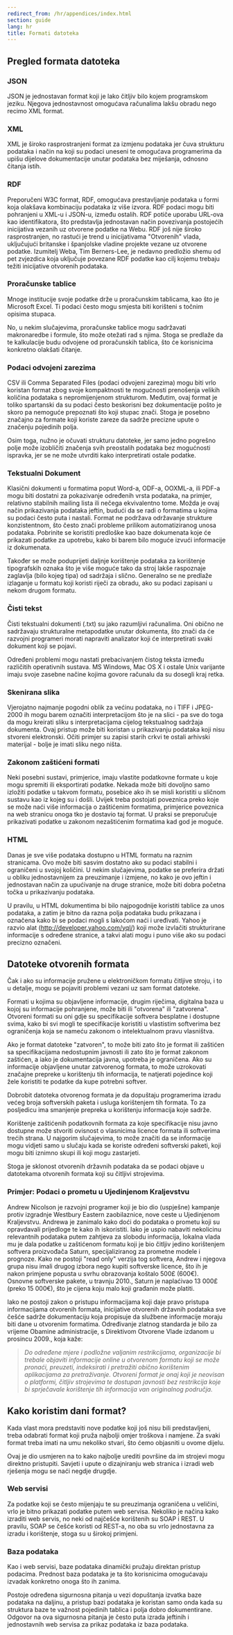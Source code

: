 ```yaml
---
redirect_from: /hr/appendices/index.html
section: guide
lang: hr
title: Formati datoteka
---
```


## Pregled formata datoteka

### JSON

JSON je jednostavan format koji je lako čitljiv bilo kojem programskom jeziku. Njegova jednostavnost omogućava računalima lakšu obradu nego recimo XML format.

### XML

XML je široko rasprostranjeni format za izmjenu podataka jer čuva strukturu podataka i način na koji su podaci uneseni te omogućava programerima da upišu dijelove dokumentacije unutar podataka bez miješanja, odnosno čitanja istih.

### RDF

Preporučeni W3C format, RDF, omogućava prestavljanje podataka u formi koja olakšava kombinaciju podataka iz više izvora. RDF podaci mogu biti pohranjeni u XML-u i JSON-u, između ostalih. RDF potiče uporabu URL-ova kao identifikatora, što predstavlja jednostavan način povezivanja postojećih inicijativa vezanih uz otvorene podatke na Webu. RDF još nije široko rasprostranjen, no rastući je trend u inicijativama "Otvorenih" vlada, uključujući britanske i španjolske vladine projekte vezane uz otvorene podatke. Izumitelj Weba, Tim Berners-Lee, je nedavno predložio shemu od pet zvjezdica koja uključuje povezane RDF podatke kao cilj kojemu trebaju težiti inicijative otvorenih podataka.

### Proračunske tablice

Mnoge institucije svoje podatke drže u proračunskim tablicama, kao što je Microsoft Excel. Ti podaci često mogu smjesta biti korišteni s točnim opisima stupaca.

No, u nekim slučajevima, proračunske tablice mogu sadržavati makronaredbe i formule, što može otežati rad s njima. Stoga se predlaže da te kalkulacije budu odvojene od proračunskih tablica, što će korisnicima konkretno olakšati čitanje.

### Podaci odvojeni zarezima

CSV ili Comma Separated Files (podaci odvojeni zarezima) mogu biti vrlo koristan format zbog svoje kompaktnosti te mogućnosti prenošenja velikih količina podataka s nepromijenjenom strukturom. Međutim, ovaj format je toliko spartanski da su podaci često beskorisni bez dokumentacije pošto je skoro pa nemoguće prepoznati što koji stupac znači. Stoga je posebno značajno za formate koji koriste zareze da sadrže precizne upute o značenju pojedinih polja.

Osim toga, nužno je očuvati strukturu datoteke, jer samo jedno pogrešno polje može izobličiti značenja svih preostalih podataka bez mogućnosti ispravka, jer se ne može utvrditi kako interpretirati ostale podatke.

### Tekstualni Dokument

Klasični dokumenti u formatima poput Word-a, ODF-a, OOXML-a, ili PDF-a mogu biti dostatni za pokazivanje određenih vrsta podataka, na primjer, relativno stabilnih mailing lista ili nečega ekvivalentno tome. Možda je ovaj način prikazivanja podataka jeftin, budući da se radi o formatima u kojima su podaci često puta i nastali. Format ne podržava održavanje strukture konzistentnom, što često znači probleme prilikom automatiziranog unosa podataka. Pobrinite se koristiti predloške kao baze dokumenata koje će prikazati podatke za upotrebu, kako bi barem bilo moguće izvući informacije iz dokumenata.

Također se može poduprijeti daljnje korištenje podataka za korištenje tipografskih oznaka što je više moguće tako da stroj lakše raspoznaje zaglavlja (bilo kojeg tipa) od sadržaja i slično. Generalno se ne predlaže izlaganje u formatu koji koristi riječi za obradu, ako su podaci zapisani u nekom drugom formatu.

### Čisti tekst

Čisti tekstualni dokumenti (.txt) su jako razumljivi računalima. Oni obično ne sadržavaju strukturalne metapodatke unutar dokumenta, što znači da će razvojni programeri morati napraviti analizator koji će interpretirati svaki dokument koji se pojavi.

Određeni problemi mogu nastati prebacivanjem čistog teksta između različitih operativnih sustava. MS Windows, Mac OS X i ostale Unix varijante imaju svoje zasebne načine kojima govore računalu da su dosegli kraj retka.

### Skenirana slika

Vjerojatno najmanje pogodni oblik za većinu podataka, no i TIFF i JPEG-2000 ih mogu barem označiti interpretacijom što je na slici - pa sve do toga da mogu kreirati sliku s interpretacijama cijelog tekstualnog sadržaja dokumenta. Ovaj pristup može biti koristan u prikazivanju podataka koji nisu stvoreni elektronski. Očiti primjer su zapisi starih crkvi te ostali arhivski materijal - bolje je imati sliku nego ništa.

### Zakonom zaštićeni formati

Neki posebni sustavi, primjerice, imaju vlastite podatkovne formate u koje mogu spremiti ili eksportirati podatke. Nekada može biti dovoljno samo izložiti podatke u takvom formatu, posebice ako ih se misli koristiti u sličnom sustavu kao iz kojeg su i došli. Uvijek treba postojati poveznica preko koje se može naći više informacija o zaštićenim formatima, primjerice poveznica na web stranicu onoga tko je dostavio taj format. U praksi se preporučuje prikazivati podatke u zakonom nezaštićenim formatima kad god je moguće.

### HTML

Danas je sve više podataka dostupno u HTML formatu na raznim stranicama. Ovo može biti sasvim dostatno ako su podaci stabilni i ograničeni u svojoj količini. U nekim slučajevima, podatke se preferira držati u obliku jednostavnijem za preuzimanje i izmjene, no kako je ovo jeftin i jednostavan način za upućivanje na druge stranice, može biti dobra početna točka u prikazivanju podataka.

U pravilu, u HTML dokumentima bi bilo najpogodnije koristiti tablice za unos podataka, a zatim je bitno da razna polja podataka budu prikazana i označena kako bi se podaci mogli s lakoćom naći i uređivati. Yahoo je razvio alat (<http://developer.yahoo.com/yql/>) koji može izvlačiti strukturirane informacije s određene stranice, a takvi alati mogu i puno više ako su podaci precizno označeni.

## Datoteke otvorenih formata

Čak i ako su informacije pružene u elektroničkom formatu čitljive stroju, i to u detalje, mogu se pojaviti problemi vezani uz sam format datoteke.

Formati u kojima su objavljene informacije, drugim riječima, digitalna baza u kojoj su informacije pohranjene, može biti ili "otvorena" ili "zatvorena". Otvoreni formati su oni gdje su specifikacije softvera besplatne i dostupne svima, kako bi svi mogli te specifikacije koristiti u vlastistim softverima bez ograničenja koja se nameću zakonom o intelektualnom pravu vlasništva.

Ako je format datoteke "zatvoren", to može biti zato što je format ili zaštićen sa specifikacijama nedostupnim javnosti ili zato što je format zakonom zaštićen, a iako je dokumentacija javna, upotreba je ograničena. Ako su informacije objavljene unutar zatvorenog formata, to može uzrokovati značajne prepreke u korištenju tih informacija, te natjerati pojedince koji žele koristiti te podatke da kupe potrebni softver.

Dobrobit datoteka otvorenog formata je da dopuštaju programerima izradu većeg broja softverskih paketa i usluga korištenjem tih formata. To za posljedicu ima smanjenje prepreka u korištenju informacija koje sadrže.

Korištenje zaštićenih podatkovnih formata za koje specifikacije nisu javno dostupne može stvoriti ovisnost o vlasnicima licence formata ili softverima trećih strana. U najgorim slučajevima, to može značiti da se informacije mogu vidjeti samo u slučaju kada se koriste određeni softverski paketi, koji mogu biti iznimno skupi ili koji mogu zastarjeti.

Stoga je sklonost otvorenih državnih podataka da se podaci objave u datotekama otvorenih formata koji su čitljivi strojevima.

### Primjer: Podaci o prometu u Ujedinjenom Kraljevstvu

Andrew Nicolson je razvojni programer koji je bio dio (uspješne) kampanje protiv izgradnje Westbury Eastern zaobilaznice, nove ceste u Ujedinjenom Kraljevstvu. Andrewa je zanimalo kako doći do podataka o prometu koji su opravdavali prijedloge te kako ih iskoristiti. Iako je uspio nabaviti nekolicinu relevantnih podataka putem zahtjeva za slobodu informacija, lokalna vlada mu je dala podatke u zaštićenom formatu koji je bio čitljiv jedino korištenjem softvera proizvođača Saturn, specijaliziranog za prometne modele i prognoze. Kako ne postoji "read only" verzija tog softvera, Andrew i njegova grupa nisu imali drugog izbora nego kupiti softverske licence, što ih je nakon primjene popusta u svrhu obrazovanja koštalo 500£ (600€). Osnovne softverske pakete, u travnju 2010., Saturn je naplaćivao 13 000£ (preko 15 000€), što je cijena koju malo koji građanin može platiti.

Iako ne postoji zakon o pristupu informacijama koji daje pravo pristupa informacijama otvorenih formata, inicijative otvorenih državnih podataka sve češće sadrže dokumentaciju koja propisuje da službene informacije moraju biti dane u otvorenim formatima. Određivanje zlatnog standarda je bilo za vrijeme Obamine administracije, s Direktivom Otvorene Vlade izdanom u prosincu 2009., koja kaže:

> *Do određene mjere i podložne valjanim restrikcijama, organizacije bi trebale objaviti informacije online u otvorenom formatu koji se može pronaći, preuzeti, indeksirati i pretražiti obično korištenim aplikacijama za pretraživanje. Otvoreni format je onaj koji je neovisan o platformi, čitljiv strojevima te dostupan javnosti bez restrikcija koje bi sprječavale korištenje tih informacija van originalnog područja.*

## Kako koristim dani format?

Kada vlast mora predstaviti nove podatke koji još nisu bili predstavljeni, treba odabrati format koji pruža najbolji omjer troškova i namjene. Za svaki format treba imati na umu nekoliko stvari, što ćemo objasniti u ovome dijelu.

Ovaj je dio usmjeren na to kako najbolje urediti površine da im strojevi mogu direktno pristupiti. Savjeti i upute o dizajniranju web stranica i izradi web rješenja mogu se naći negdje drugdje.

### Web servisi

Za podatke koji se često mijenjaju te su preuzimanja ograničena u veličini, vrlo je bitno prikazati podatke putem web servisa. Nekoliko je načina kako izraditi web servis, no neki od najčešće korištenih su SOAP i REST. U pravilu, SOAP se češće koristi od REST-a, no oba su vrlo jednostavna za izradu i korištenje, stoga su u širokoj primjeni.

### Baza podataka

Kao i web servisi, baze podataka dinamički pružaju direktan pristup podacima. Prednost baza podataka je ta što korisnicima omogućavaju izvadak konkretno onoga što ih zanima.

Postoje određena sigurnosna pitanja u vezi dopuštanja izvatka baze podataka na daljinu, a pristup bazi podataka je koristan samo onda kada su struktura baze te važnost pojedinih tablica i polja dobro dokumentirane. Odgovor na ova sigurnosna pitanja je često puta izrada jeftinih i jednostavnih web servisa za prikaz podataka iz baza podataka.
